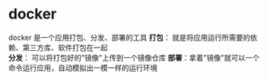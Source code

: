 # docker

docker 是一个应用打包、分发、部署的工具
**打包**： 就是将应用运行所需要的依赖、第三方库、软件打包在一起  
**分发**： 可以将打包好的"镜像"上传到一个镜像仓库
**部署**：拿着"镜像"就可以一个命令运行应用，自动模拟出一模一样的运行环境

